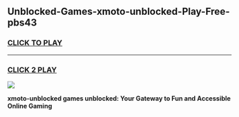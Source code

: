 
## Unblocked-Games-xmoto-unblocked-Play-Free-pbs43
<h3>
<a href="https://premium76.site?title=xmoto-unblocked&ref=20M">CLICK TO PLAY</a></h3>
<hr>

<h3>
<a href="https://premium76.site?title=xmoto-unblocked&ref=20M">CLICK 2 PLAY</a>
  
</h3>

<a href="https://premium76.site?title=xmoto-unblocked&ref=19M"><img src="https://clearcache.store/games.png"></a>


**xmoto-unblocked games unblocked: Your Gateway to Fun and Accessible Online Gaming**
